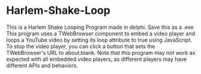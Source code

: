 # Harlem-Shake-Loop
This is a Harlem Shake Looping Program made in delphi.
Save this as a .exe This program uses a TWebBrowser component to embed a video player and loops a YouTube video by setting its loop attribute to true using JavaScript. To stop the video player, you can click a button that sets the TWebBrowser's URL to about:blank. Note that this program may not work as expected with all embedded video players, as different players may have different APIs and behaviors.
